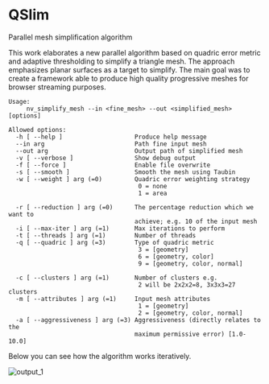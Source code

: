 # QSlim
Parallel mesh simplification algorithm

This work elaborates a new parallel algorithm based on quadric error metric and adaptive thresholding to simplify a triangle mesh. The approach emphasizes planar surfaces as a target to simplify. The main goal was to create a framework able to produce high quality progressive meshes for browser streaming purposes.

```
Usage:
     nv_simplify_mesh --in <fine_mesh> --out <simplified_mesh> [options]

Allowed options:
  -h [ --help ]                    Produce help message
  --in arg                         Path fine input mesh
  --out arg                        Output path of simplified mesh
  -v [ --verbose ]                 Show debug output
  -f [ --force ]                   Enable file overwrite
  -s [ --smooth ]                  Smooth the mesh using Taubin
  -w [ --weight ] arg (=0)         Quadric error weighting strategy
                                    0 = none
                                    1 = area
                                   
  -r [ --reduction ] arg (=0)      The percentage reduction which we want to 
                                   achieve; e.g. 10 of the input mesh
  -i [ --max-iter ] arg (=1)       Max iterations to perform
  -t [ --threads ] arg (=1)        Number of threads
  -q [ --quadric ] arg (=3)        Type of quadric metric
                                    3 = [geometry]
                                    6 = [geometry, color]
                                    9 = [geometry, color, normal]
                                   
  -c [ --clusters ] arg (=1)       Number of clusters e.g.
                                    2 will be 2x2x2=8, 3x3x3=27 clusters
  -m [ --attributes ] arg (=1)     Input mesh attributes
                                    1 = [geometry]
                                    2 = [geometry, color, normal]
  -a [ --aggressiveness ] arg (=3) Aggressiveness (directly relates to the 
                                   maximum permissive error) [1.0-10.0]
```

Below you can see how the algorithm works iteratively.

![output_1](https://github.com/Zielon/QSlim/blob/master/data/simply_9.gif)
